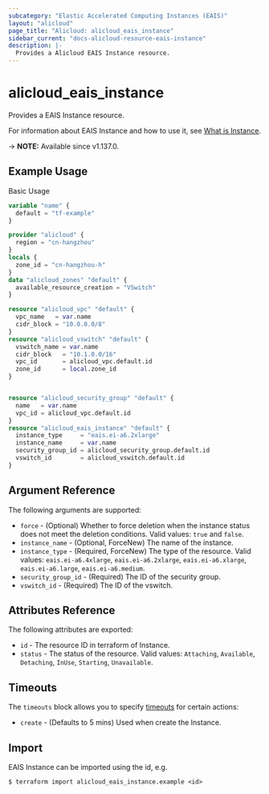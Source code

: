 ```yaml
---
subcategory: "Elastic Accelerated Computing Instances (EAIS)"
layout: "alicloud"
page_title: "Alicloud: alicloud_eais_instance"
sidebar_current: "docs-alicloud-resource-eais-instance"
description: |-
  Provides a Alicloud EAIS Instance resource.
---
```


# alicloud_eais_instance

Provides a EAIS Instance resource.

For information about EAIS Instance and how to use it, see [What is Instance](https://www.alibabacloud.com/help/en/resource-orchestration-service/latest/aliyun-eais-instance).

-> **NOTE:** Available since v1.137.0.

## Example Usage

Basic Usage

```terraform
variable "name" {
  default = "tf-example"
}

provider "alicloud" {
  region = "cn-hangzhou"
}
locals {
  zone_id = "cn-hangzhou-h"
}
data "alicloud_zones" "default" {
  available_resource_creation = "VSwitch"
}

resource "alicloud_vpc" "default" {
  vpc_name   = var.name
  cidr_block = "10.0.0.0/8"
}
resource "alicloud_vswitch" "default" {
  vswitch_name = var.name
  cidr_block   = "10.1.0.0/16"
  vpc_id       = alicloud_vpc.default.id
  zone_id      = local.zone_id
}


resource "alicloud_security_group" "default" {
  name   = var.name
  vpc_id = alicloud_vpc.default.id
}
resource "alicloud_eais_instance" "default" {
  instance_type     = "eais.ei-a6.2xlarge"
  instance_name     = var.name
  security_group_id = alicloud_security_group.default.id
  vswitch_id        = alicloud_vswitch.default.id
}
```

## Argument Reference

The following arguments are supported:

* `force` - (Optional) Whether to force deletion when the instance status does not meet the deletion conditions. Valid values: `true` and `false`.
* `instance_name` - (Optional, ForceNew) The name of the instance.
* `instance_type` - (Required, ForceNew) The type of the resource. Valid values: `eais.ei-a6.4xlarge`, `eais.ei-a6.2xlarge`, `eais.ei-a6.xlarge`, `eais.ei-a6.large`, `eais.ei-a6.medium`.
* `security_group_id` - (Required) The ID of the security group.
* `vswitch_id` - (Required) The ID of the vswitch.

## Attributes Reference

The following attributes are exported:

* `id` - The resource ID in terraform of Instance.
* `status` - The status of the resource. Valid values: `Attaching`, `Available`, `Detaching`, `InUse`, `Starting`, `Unavailable`.

## Timeouts

The `timeouts` block allows you to specify [timeouts](https://www.terraform.io/docs/configuration-0-11/resources.html#timeouts) for certain actions:

* `create` - (Defaults to 5 mins) Used when create the Instance.

## Import

EAIS Instance can be imported using the id, e.g.

```shell
$ terraform import alicloud_eais_instance.example <id>
```
